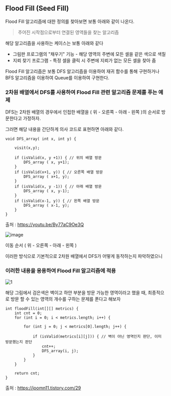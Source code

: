 ## Flood Fill (Seed Fill)

Flood Fill 알고리즘에 대한 정의를 찾아보면 보통 아래와 같이 나온다.

> 주어진 시작점으로부터 연결된 영역들을 찾는 알고리즘  

해당 알고리즘을 사용하는 케이스는 보통 아래와 같다    
   
* 그림판 프로그램의 "채우기" 기능 - 해당 영역의 주변에 모든 셀을 같은 색으로 색칠
* 지뢰 찾기 프로그램 - 특정 셀을 클릭 시 주변에 지뢰가 없는 모든 셀을 찾아 줌
   
Flood Fill 알고리즘은 보통 DFS 알고리즘을 이용하여 재귀 함수를 통해 구현하거나   
BFS 알고리즘을 이용하여 Queue를 이용하여 구현한다.   

### 2차원 배열에서 DFS를 사용하여 Flood Fill 관련 알고리즘 문제를 푸는 예제

DFS는 2차원 배열의 경우에서 인접한 배열을 ( 위 - 오른쪽 - 아래 - 왼쪽 )의 순서로 방문한다고 가정하자.

그러면 해당 내용을 간단하게 의사 코드로 표현하면 아래와 같다.

```
void DFS_array( int x, int y) {

	visit(x,y);
    
    if (isValid(x, y +1)) { // 위의 배열 방문 
    	DFS_array ( x, y+1);
    }
    if (isValid(x+1, y)) { // 오른쪽 배열 방문 
    	DFS_array ( x+1, y);
    }
    if (isValid(x, y -1)) { // 아래 배열 방문 
    	DFS_array ( x, y-1);
    }
    if (isValid(x-1, y)) { // 왼쪽 배열 방문 
    	DFS_array ( x-1, y);
    }
}    
```

출처 : https://youtu.be/By77aC9Oe3Q
 
![image](https://user-images.githubusercontent.com/83942393/174524875-30ce1696-b19e-4d68-97c0-f4e07561b350.png)

이동 순서 ( 위 - 오른쪽 - 아래 - 왼쪽 ) 

이러한 방식으로 기본적으로 2차원 배열에서 DFS가 어떻게 동작하는지 파악하였으니    

### 이러한 내용을 응용하여 Flood Fill 알고리즘에 적용

![1](https://user-images.githubusercontent.com/83942393/174525835-0967d893-ea08-48e6-935a-90959af1f830.gif)

해당 그림에서 검은색은 벽이고 하얀 부분을 방문 가능한 영역이라고 했을 때, 
최종적으로 방문 할 수 있는 영역의 개수를 구하는 문제를 푼다고 해보자 

```
int floodFill(int[][] metrics) {
    int cnt = 0;
    for (int i = 0; i < metrics.length; i++) {

        for (int j = 0; j < metrics[0].length; j++) {

            if (isValid(metrics[i][j])) { // 벽이 아닌 영역인지 판단, 이미 방문했는지 판단
                cnt++;
                DFS_array(i, j);
            }
        }
    }

    return cnt;
}
```
출처 : https://joomn11.tistory.com/29
  
